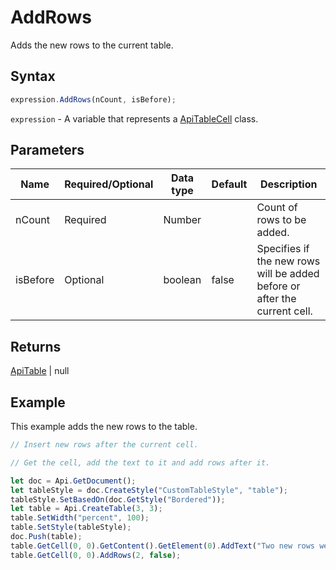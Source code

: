 # AddRows

Adds the new rows to the current table.

## Syntax

```javascript
expression.AddRows(nCount, isBefore);
```

`expression` - A variable that represents a [ApiTableCell](../ApiTableCell.md) class.

## Parameters

| **Name** | **Required/Optional** | **Data type** | **Default** | **Description** |
| ------------- | ------------- | ------------- | ------------- | ------------- |
| nCount | Required | Number |  | Count of rows to be added. |
| isBefore | Optional | boolean | false | Specifies if the new rows will be added before or after the current cell. |

## Returns

[ApiTable](../../ApiTable/ApiTable.md) \| null

## Example

This example adds the new rows to the table.

```javascript editor-docx
// Insert new rows after the current cell.

// Get the cell, add the text to it and add rows after it.

let doc = Api.GetDocument();
let tableStyle = doc.CreateStyle("CustomTableStyle", "table");
tableStyle.SetBasedOn(doc.GetStyle("Bordered"));
let table = Api.CreateTable(3, 3);
table.SetWidth("percent", 100);
table.SetStyle(tableStyle);
doc.Push(table);
table.GetCell(0, 0).GetContent().GetElement(0).AddText("Two new rows were added after this cell.");
table.GetCell(0, 0).AddRows(2, false);
```
